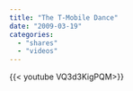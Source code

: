 ```yaml
---
title: "The T-Mobile Dance"
date: "2009-03-19"
categories:
  - "shares"
  - "videos"
---
```


<div style="width: 70vw;">{{< youtube VQ3d3KigPQM>}}</div>
